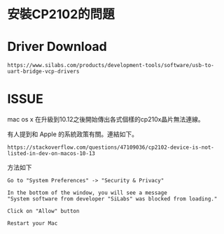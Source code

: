 # 安裝CP2102的問題

# Driver Download 

    https://www.silabs.com/products/development-tools/software/usb-to-uart-bridge-vcp-drivers

# ISSUE

mac os x 在升級到10.12之後開始傳出各式個樣的cp210x晶片無法連線。

有人提到和 Apple 的系統政策有關。連結如下。

    https://stackoverflow.com/questions/47109036/cp2102-device-is-not-listed-in-dev-on-macos-10-13

方法如下

    Go to "System Preferences" -> "Security & Privacy"

	In the bottom of the window, you will see a message 
	"System software from developer "SiLabs" was blocked from loading."

	Click on "Allow" button

	Restart your Mac
